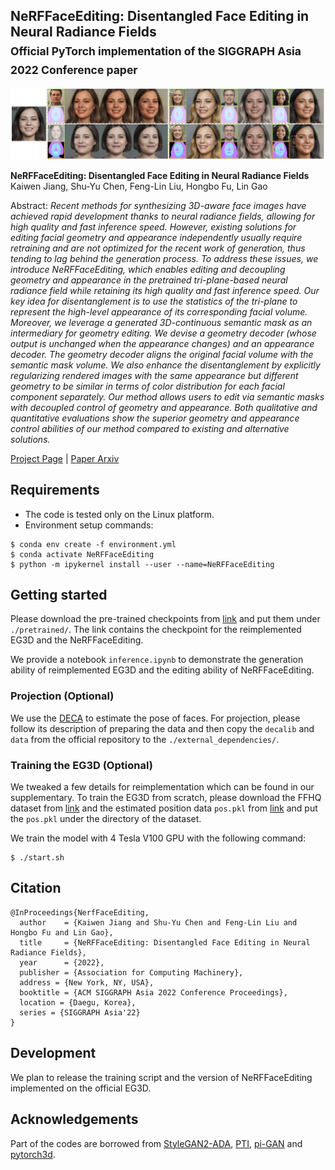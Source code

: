 ## NeRFFaceEditing: Disentangled Face Editing in Neural Radiance Fields<br><sub>Official PyTorch implementation of the SIGGRAPH Asia 2022 Conference paper</sub>

![Teaser image](./docs/teaser.png)

**NeRFFaceEditing: Disentangled Face Editing in Neural Radiance Fields**<br>
Kaiwen Jiang, Shu-Yu Chen, Feng-Lin Liu, Hongbo Fu, Lin Gao<br>

Abstract: *Recent methods for synthesizing 3D-aware face images have achieved rapid development thanks to neural radiance fields, allowing for high quality and fast inference speed. However, existing solutions for editing facial geometry and appearance independently usually require retraining and are not optimized for the recent work of generation, thus tending to lag behind the generation process. To address these issues, we introduce NeRFFaceEditing, which enables editing and decoupling geometry and appearance in the pretrained tri-plane-based neural radiance field while retaining its high quality and fast inference speed. Our key idea for disentanglement is to use the statistics of the tri-plane to represent the high-level appearance of its corresponding facial volume. Moreover, we leverage a generated 3D-continuous semantic mask as an intermediary for geometry editing. We devise a geometry decoder (whose output is unchanged when the appearance changes) and an appearance decoder. The geometry decoder aligns the original facial volume with the semantic mask volume. We also enhance the disentanglement by explicitly regularizing rendered images with the same appearance but different geometry to be similar in terms of color distribution for each facial component separately. Our method allows users to edit via semantic masks with decoupled control of geometry and appearance. Both qualitative and quantitative evaluations show the superior geometry and appearance control abilities of our method compared to existing and alternative solutions.*

[Project Page](http://geometrylearning.com/NeRFFaceEditing/) | [Paper Arxiv](https://arxiv.org/pdf/2211.07968.pdf)

## Requirements
* The code is tested only on the Linux platform.
* Environment setup commands:
```shell
$ conda env create -f environment.yml
$ conda activate NeRFFaceEditing
$ python -m ipykernel install --user --name=NeRFFaceEditing
```

## Getting started
Please download the pre-trained checkpoints from [link](https://drive.google.com/file/d/1PEtz2_TtxB6MTdaaoV8ya3eBlOJsjQkp/view?usp=share_link) and put them under `./pretrained/`. The link contains the checkpoint for the reimplemented EG3D and the NeRFFaceEditing.

We provide a notebook `inference.ipynb` to demonstrate the generation ability of reimplemented EG3D and the editing ability of NeRFFaceEditing.

### Projection (Optional)
We use the [DECA](https://github.com/YadiraF/DECA) to estimate the pose of faces.
For projection, please follow its description of preparing the data and then copy the `decalib` and `data` from the official repository to the `./external_dependencies/`.

### Training the EG3D (Optional)
We tweaked a few details for reimplementation which can be found in our supplementary.
To train the EG3D from scratch, please download the FFHQ dataset from [link](https://github.com/NVlabs/ffhq-dataset) and the estimated position data `pos.pkl` from [link](https://drive.google.com/file/d/1t7SVoZ12O_l0WwAGt16v5qWQTXW-6WFZ/view?usp=sharing) and put the `pos.pkl` under the directory of the dataset.

We train the model with 4 Tesla V100 GPU with the following command:
```shell
$ ./start.sh
```

## Citation
```
@InProceedings{NerfFaceEditing,
  author    = {Kaiwen Jiang and Shu-Yu Chen and Feng-Lin Liu and Hongbo Fu and Lin Gao},
  title     = {NeRFFaceEditing: Disentangled Face Editing in Neural Radiance Fields},
  year      = {2022},
  publisher = {Association for Computing Machinery},
  address = {New York, NY, USA},
  booktitle = {ACM SIGGRAPH Asia 2022 Conference Proceedings},
  location = {Daegu, Korea},
  series = {SIGGRAPH Asia'22}
}
```

## Development
We plan to release the training script and the version of NeRFFaceEditing implemented on the official EG3D.

## Acknowledgements
Part of the codes are borrowed from [StyleGAN2-ADA](https://github.com/NVlabs/stylegan2-ada-pytorch), [PTI](https://github.com/danielroich/PTI), [pi-GAN](https://github.com/marcoamonteiro/pi-GAN) and [pytorch3d](https://github.com/facebookresearch/pytorch3d).